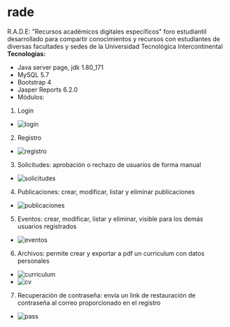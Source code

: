 # rade
R.A.D.E: "Recursos académicos digitales específicos" foro estudiantil desarrollado para compartir conocimientos y recursos con estudiantes de diversas facultades y sedes de la Universidad Tecnológica Intercontinental
**Tecnologías:**
- Java server page, jdk 1.80_171
- MySQL 5.7 
- Bootstrap 4
- Jasper Reports 6.2.0
- Módulos:

1. Login
 - ![login](https://user-images.githubusercontent.com/37028794/140834329-c353d89b-5949-4a67-b446-729f4987781b.PNG)
2. Registro
- ![registro](https://user-images.githubusercontent.com/37028794/140834468-c91e7ca7-ebff-499b-a154-0222a2e102c9.PNG)
3. Solicitudes: aprobación o rechazo de usuarios de forma manual
- ![solicitudes](https://user-images.githubusercontent.com/37028794/140834715-3c9d7332-e399-4bbb-99c0-10dd842b2f23.PNG)
4. Publicaciones: crear, modificar, listar y eliminar publicaciones
- ![publicaciones](https://user-images.githubusercontent.com/37028794/140834748-c0aef4c6-2966-4bda-a20c-d5ee8eeb98f5.PNG)
5. Eventos: crear, modificar, listar y eliminar, visible para los demás usuarios registrados
- ![eventos](https://user-images.githubusercontent.com/37028794/140834817-44bc672e-a853-4e90-b0a2-89e5d0ae7e5a.PNG)
6. Archivos: permite crear y exportar a pdf un curriculum con datos personales
- ![curriculum](https://user-images.githubusercontent.com/37028794/140834907-84f28a50-c72b-41ff-9d19-9bfdefb2178f.PNG)
- ![cv](https://user-images.githubusercontent.com/37028794/140834932-0fc4fca6-53bf-4f51-b2e1-1c473842e462.PNG)
7. Recuperación de contraseña: envía un link de restauración de contraseña al correo proporcionado en el registro
- ![pass](https://user-images.githubusercontent.com/37028794/140835054-121d4de4-649c-481f-942e-344cc049804d.PNG)

